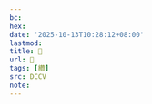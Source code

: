 ```yaml
---
bc:
hex:
date: '2025-10-13T10:28:12+08:00'
lastmod:
title: 􃊊
url: 􃊊
tags: [纘]
src: DCCV
note:
---
```

